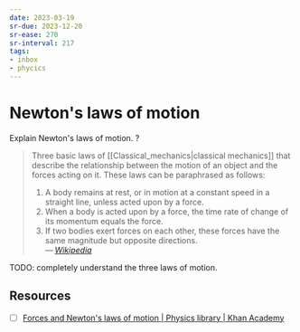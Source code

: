 ```yaml
---
date: 2023-03-19
sr-due: 2023-12-20
sr-ease: 270
sr-interval: 217
tags:
- inbox
- phycics
---
```


# Newton's laws of motion

Explain Newton's laws of motion.
?
> Three basic laws of [[Classical_mechanics|classical mechanics]] that describe
> the relationship between the motion of an object and the forces acting on it.
> These laws can be paraphrased as follows:
>
> 1. A body remains at rest, or in motion at a constant speed in a straight
>    line, unless acted upon by a force.
> 2. When a body is acted upon by a force, the time rate of change of its
>    momentum equals the force.
> 3. If two bodies exert forces on each other, these forces have the same
>    magnitude but opposite directions.\
> — <cite>[Wikipedia](https://en.wikipedia.org/wiki/Newton%27s_laws_of_motion)</cite>

TODO: completely understand the three laws of motion.

## Resources

- [ ] [Forces and Newton's laws of motion | Physics library | Khan Academy](https://www.khanacademy.org/science/physics/forces-newtons-laws)
